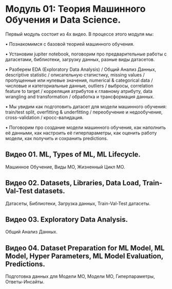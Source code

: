 # Модуль 01: Теория Машинного Обучения и Data Science.

Первый модуль состоит из 4х видео. В процессе этого модуля мы: 

•	Познакомимся с базовой теорией машинного обучения.

•	Установим jupiter notebook, поговорим про предварительные работы с датасетами, библиотеки, загрузку данных, разные виды датасетов.

•	Разберем EDA (Exploratory Data Analysis) / Общий Анализ Данных, descriptive statistic / описательную статистику, missing values / пропущенные или нулевые значения, numerical & categorical data / числовые и категориальные данные, outliers / выбросы, correlation feature to target / корреляция атрибутов к главному атрибуту, data wrangling and transformation / обработка и трансформация данных.

•	Мы увидим как подготовить датасет для модели машинного обучения: train/test split, overfitting & underfitting / переобучение и недообучение, cross-validation / кросс-валидация.

•	Поговорим про создание модели машинного обучения, как наполнить её данными, как настроить её гиперпараметры, как оценить работу модели, как получить и сохранить predictions.


## Видео 01. ML, Types of ML, ML Lifecycle.
Машинное Обучение, Виды МО, Жизненный Цикл МО. 

## Видео 02. Datasets, Libraries, Data Load, Train-Val-Test datasets.  
Датасеты, Библиотеки, Загрузка данных, Train-Val-Test датасеты.

## Видео 03. Exploratory Data Analysis. 
Общий Анализ Данных.

## Видео 04. Dataset Preparation for ML Model, ML Model, Hyper Parameters, ML Model Evaluation, Predictions.
Подготовка данных для Модели МО, Модели МО, Гиперпараметры, Ответы-Инсайты.

